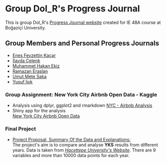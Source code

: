 # Group Dol_R's Progress Journal

This is group Dol_R's [Progress Journal website](https://pjournal.github.io/boun01g-dol-r/) created for IE 48A course at Boğaziçi University. 

## Group Members and Personal Progress Journals
- [Enes Fevzettin Kaçar](https://pjournal.github.io/boun01-enesfkacar/)
- [İlayda Çelenk](https://pjournal.github.io/boun01-ilaydacelenk/)
- [Muhammet Hakan Ekiz](https://pjournal.github.io/boun01-Hakanekiz/)
- [Ramazan Eraslan](https://pjournal.github.io/boun01-ramazaneraslan/)
- [Umut Mete Saka](https://pjournal.github.io/boun01-metesaka/)
- [Yusuf Işık](https://pjournal.github.io/boun01-yusufisik1/)

### Group Assignment: New York City Airbnb Open Data - Kaggle
- Analysis using dplyr, ggplot2 and rmarkdown
[NYC - Airbnb Analysis](https://pjournal.github.io/boun01g-dol-r/AB_NYC_2019_analysis.html)
- Shiny app for the analysis
<br> [New York City Airbnb Open Data](https://www.kaggle.com/dgomonov/new-york-city-airbnb-open-data)

### Final Project
- [Project Proposal, Summary Of the Data and Explanations:](https://pjournal.github.io/boun01g-dol-r/YKS_analysis_project/Project_Proposal_YKS.html)
<br>The project's aim is to compare and analyse **YKS** results from different years. Data is taken from  [*Hacettepe University's Website*](http://web.ee.hacettepe.edu.tr/osym/index.php?selectedYear=2019&selectedUniversityCode=&selectedType=&selectedComparisonType=&selectedStatus=&selectedCombination=0&selectedShowQuotaNotFull=1&selectedKeyword1=&selectedKeyword2=&selectedSortOrder=min). There are 9 variables and more than 10000 data points for each year.


